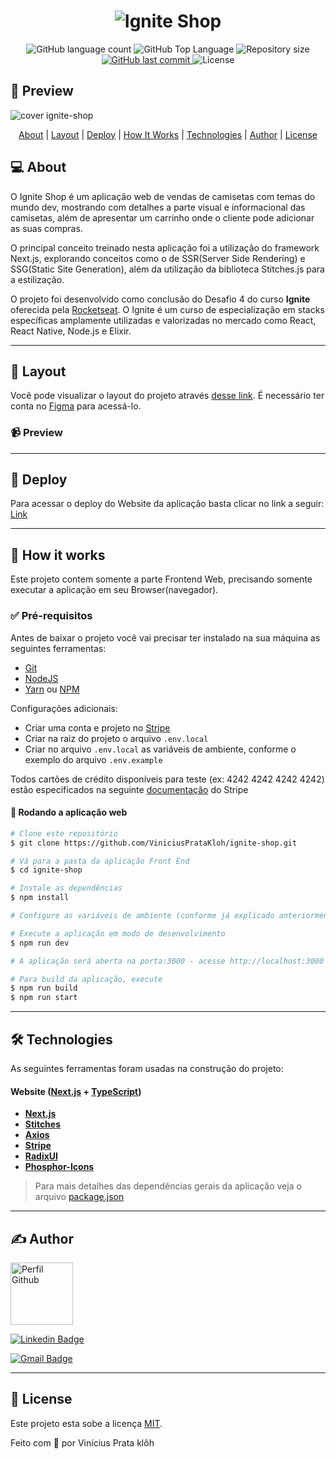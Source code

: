 <h1 align="center">
    <img alt="Ignite Shop" title="" src=".github/logo-ignite-shop.svg" />
</h1>

<p align="center">
  <img alt="GitHub language count" src="https://img.shields.io/github/languages/count/ViniciusPrataKloh/ignite-shop">

  <img alt="GitHub Top Language" src="https://img.shields.io/github/languages/top/ViniciusPrataKloh/ignite-shop" />

  <img alt="Repository size" src="https://img.shields.io/github/repo-size/ViniciusPrataKloh/ignite-shop">
  
  <a href="https://github.com/pabloxt14/Github-Blog/commits/master">
    <img alt="GitHub last commit" src="https://img.shields.io/github/last-commit/ViniciusPrataKloh/ignite-shop">
  </a>
    
   <img alt="License" src="https://img.shields.io/badge/license-MIT-blue">
</p>

## 🎥 Preview

<p>
  <img src="./public/presentation.gif" alt="cover ignite-shop" />
</p>

<p align="center">
 <a href="#-about">About</a> |
 <a href="#-layout">Layout</a> | 
 <a href="#-deploy">Deploy</a> | 
 <a href="#-how-it-works">How It Works</a> | 
 <a href="#-technologies">Technologies</a> | 
 <a href="#-author">Author</a> | 
 <a href="#-license">License</a>
</p>


## 💻 About

O Ignite Shop é um aplicação web de vendas de camisetas com temas do mundo dev, mostrando com detalhes a parte visual e informacional das camisetas, além de apresentar um carrinho onde o cliente pode adicionar as suas compras.  

O principal conceito treinado nesta aplicação foi a utilização do framework Next.js, explorando conceitos como o de SSR(Server Side Rendering) e SSG(Static Site Generation), além da utilização da biblioteca Stitches.js para a estilização.

O projeto foi desenvolvido como conclusão do Desafio 4 do curso **Ignite** oferecida pela [Rocketseat](https://www.rocketseat.com.br/). O Ignite é um curso de especialização em stacks específicas amplamente utilizadas e valorizadas no mercado como React, React Native, Node.js e Elixir.

---

## 🎨 Layout

Você pode visualizar o layout do projeto através [desse link](https://www.figma.com/file/FxlDRKOmznBbTH8DsTgnZU/Ignite-Shop-2.0/duplicate). É necessário ter conta no [Figma](https://www.figma.com/) para acessá-lo.

### 📹 Preview

<!-- <p align="center">
  <img alt="Animated Web Demonstration" title="#Web" src=".github/ignite_shop-demonstration_01.gif" width="100%">
</p>
<p align="center">
  <img alt="Animated Web Demonstration" title="#Web" src=".github/ignite_shop-demonstration_02.gif" width="100%">
</p> -->

---

## 🔗 Deploy

Para acessar o deploy do Website da aplicação basta clicar no link a seguir: [Link](https://ignite-shop-viniciuspratakloh.vercel.app/)

---

## 🚀 How it works

Este projeto contem somente a parte Frontend Web, precisando somente executar a aplicação em seu Browser(navegador).

### ✅ Pré-requisitos

Antes de baixar o projeto você vai precisar ter instalado na sua máquina as seguintes ferramentas:

* [Git](https://git-scm.com)
* [NodeJS](https://nodejs.org/en/)
* [Yarn](https://yarnpkg.com/) ou [NPM](https://www.npmjs.com/)


Configurações adicionais:
* Criar uma conta e projeto no [Stripe](https://stripe.com/br)
* Criar na raiz do projeto o arquivo `.env.local`
* Criar no arquivo `.env.local` as variáveis de ambiente, conforme o exemplo do arquivo `.env.example`

Todos cartões de crédito disponíveis para teste (ex: 4242 4242 4242 4242) estão especificados na seguinte [documentação](https://stripe.com/docs/testing#cards) do Stripe

#### 🧭 Rodando a aplicação web

```bash
# Clone este repositório
$ git clone https://github.com/ViniciusPrataKloh/ignite-shop.git

# Vá para a pasta da aplicação Front End
$ cd ignite-shop

# Instale as dependências
$ npm install

# Configure as variáveis de ambiente (conforme já explicado anteriormente)

# Execute a aplicação em modo de desenvolvimento
$ npm run dev

# A aplicação será aberta na porta:3000 - acesse http://localhost:3000

# Para build da aplicação, execute
$ npm run build
$ npm run start
```

---

## 🛠 Technologies

As seguintes ferramentas foram usadas na construção do projeto:

#### **Website**  ([Next.js](https://nextjs.org/)  +  [TypeScript](https://www.typescriptlang.org/))

-   **[Next.js](https://nextjs.org//)**
-   **[Stitches](https://stitches.dev/)**
-   **[Axios](https://github.com/axios/axios)**
-   **[Stripe](https://stripe.com/br)**
-   **[RadixUI](https://www.radix-ui.com/)**
-   **[Phosphor-Icons](https://phosphoricons.com/)**

> Para mais detalhes das dependências gerais da aplicação veja o arquivo  [package.json](https://github.com/ViniciusPrataKloh/ignite-shop/blob/main/package.json)

---

## ✍ Author

<img alt="Perfil Github" title="Perfil Github" src="https://github.com/ViniciusPrataKloh.png" width="100px" />

[![Linkedin Badge](https://img.shields.io/badge/-Vinícius_Prata_Klôh-blue?style=flat-square&logo=Linkedin&logoColor=white&link=https://www.linkedin.com/in/vinicius-prata-kloh-8bb6581a8/)](https://www.linkedin.com/in/vinicius-prata-kloh-8bb6581a8/) 

[![Gmail Badge](https://img.shields.io/badge/-vinicius.prata.kloh@gmail.com-c14438?style=flat-square&logo=Gmail&logoColor=white&link=mailto:vinicius.prata.kloh@gmail.com)](mailto:vinicius.prata.kloh@gmail.com)

---

## 📝 License

Este projeto esta sobe a licença [MIT](./LICENSE).

Feito com 💜 por Vinícius Prata klôh